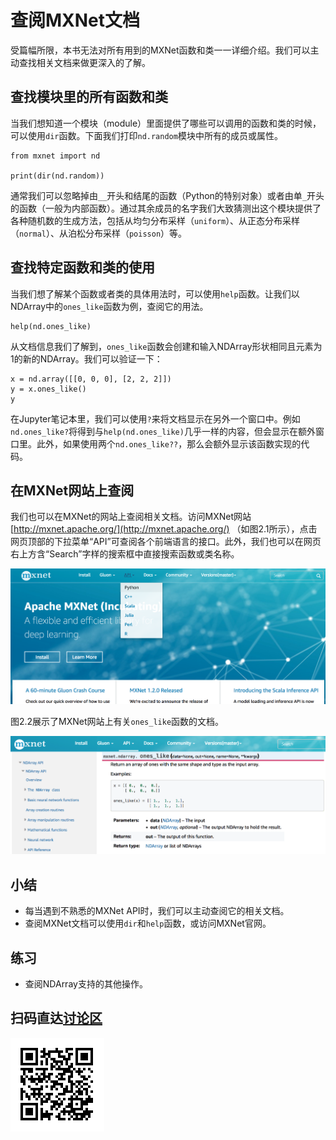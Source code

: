 # 查阅MXNet文档

受篇幅所限，本书无法对所有用到的MXNet函数和类一一详细介绍。我们可以主动查找相关文档来做更深入的了解。

## 查找模块里的所有函数和类

当我们想知道一个模块（module）里面提供了哪些可以调用的函数和类的时候，可以使用`dir`函数。下面我们打印`nd.random`模块中所有的成员或属性。

```{.python .input  n=1}
from mxnet import nd

print(dir(nd.random))
```

通常我们可以忽略掉由`__`开头和结尾的函数（Python的特别对象）或者由单`_`开头的函数（一般为内部函数）。通过其余成员的名字我们大致猜测出这个模块提供了各种随机数的生成方法，包括从均匀分布采样（`uniform`）、从正态分布采样（`normal`）、从泊松分布采样（`poisson`）等。

## 查找特定函数和类的使用

当我们想了解某个函数或者类的具体用法时，可以使用`help`函数。让我们以NDArray中的`ones_like`函数为例，查阅它的用法。

```{.python .input}
help(nd.ones_like)
```

从文档信息我们了解到，`ones_like`函数会创建和输入NDArray形状相同且元素为1的新的NDArray。我们可以验证一下：

```{.python .input}
x = nd.array([[0, 0, 0], [2, 2, 2]])
y = x.ones_like()
y
```

在Jupyter笔记本里，我们可以使用`?`来将文档显示在另外一个窗口中。例如`nd.ones_like?`将得到与`help(nd.ones_like)`几乎一样的内容，但会显示在额外窗口里。此外，如果使用两个`nd.ones_like??`，那么会额外显示该函数实现的代码。


## 在MXNet网站上查阅

我们也可以在MXNet的网站上查阅相关文档。访问MXNet网站 [http://mxnet.apache.org/](http://mxnet.apache.org/) （如图2.1所示），点击网页顶部的下拉菜单“API”可查阅各个前端语言的接口。此外，我们也可以在网页右上方含“Search”字样的搜索框中直接搜索函数或类名称。

![MXNet官方网站（mxnet.apache.org）。点击顶部的下拉菜单“API”可查阅各个前端语言的API。在右上方含“Search”字样的搜索框中也可直接搜索API名称。](../img/mxnet-website.png)

图2.2展示了MXNet网站上有关`ones_like`函数的文档。

![MXNet网站上有关`ones_like`函数的文档。](../img/ones_like.png)


## 小结

* 每当遇到不熟悉的MXNet API时，我们可以主动查阅它的相关文档。
* 查阅MXNet文档可以使用`dir`和`help`函数，或访问MXNet官网。


## 练习

* 查阅NDArray支持的其他操作。


## 扫码直达[讨论区](https://discuss.gluon.ai/t/topic/7116)

![](../img/qr_lookup-api.svg)
